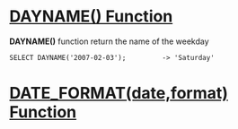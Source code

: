 # [DAYNAME() Function](https://dev.mysql.com/doc/refman/8.0/en/date-and-time-functions.html#function_dayname)

**DAYNAME()** function return the name of the weekday

```
SELECT DAYNAME('2007-02-03');         -> 'Saturday'
```

# [DATE_FORMAT(date,format) Function](https://dev.mysql.com/doc/refman/8.0/en/date-and-time-functions.html#function_date-format)

